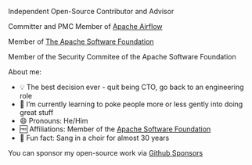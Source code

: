 Independent Open-Source Contributor and Advisor

Committer and PMC Member of [Apache Airflow](https://airflow.apache.org/)

Member of [The Apache Software Foundation](https://www.apache.org/)

Member of the Security Commitee of the Apache Software Foundation

About me:

- 💡 The best decision ever - quit being CTO, go back to an engineering role
- 🌱 I’m currently learning to poke people more or less gently into doing great stuff
- 😄 Pronouns: He/Him
- 🆓 Affiliations: Member of the [Apache Software Foundation](https://www.apache.org/)
- 🎤 Fun fact: Sang in a choir for almost 30 years

You can sponsor my open-source work via [Github Sponsors](https://github.com/sponsors/potiuk)
